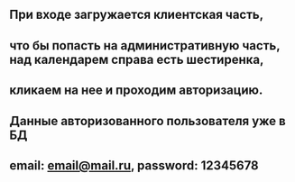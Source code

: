 ## При входе загружается клиентская часть,
## что бы попасть на административную часть, над календарем справа есть шестиренка,
## кликаем на нее и проходим авторизацию.

## Данные авторизованного пользователя уже в БД
## email: email@mail.ru, password: 12345678
